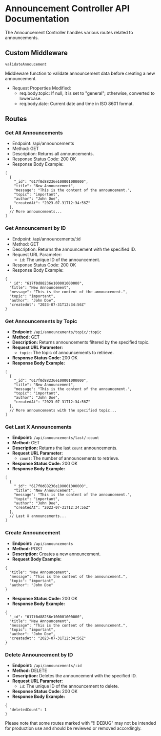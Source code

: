 # Announcement Controller API Documentation

The Announcement Controller handles various routes related to announcements.

## Custom Middleware

`validateAnnoucement`

Middleware function to validate announcement data before creating a new announcement.

- Request Properties Modified:
  - req.body.topic: If null, it is set to "general"; otherwise, converted to lowercase.
  - req.body.date: Current date and time in ISO 8601 format.

## Routes

### Get All Announcements

- Endpoint: /api/announcements
- Method: GET
- Description: Returns all announcements.
- Response Status Code: 200 OK
- Response Body Example:

```
[
  {
    "_id": "617f0d88236e100001000000",
    "title": "New Announcement",
    "message": "This is the content of the announcement.",
    "topic": "important",
    "author": "John Doe",
    "createdAt": "2023-07-31T12:34:56Z"
  },
  // More announcements...
]
```

### Get Announcement by ID

- Endpoint: /api/announcements/:id
- Method: GET
- Description: Returns the announcement with the specified ID.
- Request URL Parameter:
  - `id`: The unique ID of the announcement.
- Response Status Code: 200 OK
- Response Body Example:

```
{
  "_id": "617f0d88236e100001000000",
  "title": "New Announcement",
  "message": "This is the content of the announcement.",
  "topic": "important",
  "author": "John Doe",
  "createdAt": "2023-07-31T12:34:56Z"
}
```

### Get Announcements by Topic

- **Endpoint:** `/api/announcements/topic/:topic`
- **Method:** GET
- **Description:** Returns announcements filtered by the specified topic.
- **Request URL Parameter:**
  - `topic`: The topic of announcements to retrieve.
- **Response Status Code:** 200 OK
- **Response Body Example:**

```
[
  {
    "_id": "617f0d88236e100001000000",
    "title": "New Announcement",
    "message": "This is the content of the announcement.",
    "topic": "important",
    "author": "John Doe",
    "createdAt": "2023-07-31T12:34:56Z"
  },
  // More announcements with the specified topic...
]

```

### Get Last X Announcements

- **Endpoint:** `/api/announcements/last/:count`
- **Method:** GET
- **Description:** Returns the last `count` announcements.
- **Request URL Parameter:**
  - `count`: The number of announcements to retrieve.
- **Response Status Code:** 200 OK
- **Response Body Example:**

```
[
  {
    "_id": "617f0d88236e100001000000",
    "title": "New Announcement",
    "message": "This is the content of the announcement.",
    "topic": "important",
    "author": "John Doe",
    "createdAt": "2023-07-31T12:34:56Z"
  },
  // Last X announcements...
]
```

### Create Announcement

- **Endpoint:** `/api/announcements`
- **Method:** POST
- **Description:** Creates a new announcement.
- **Request Body Example:**

```
{
  "title": "New Announcement",
  "message": "This is the content of the announcement.",
  "topic": "important",
  "author": "John Doe"
}
```

- **Response Status Code:** 200 OK
- **Response Body Example:**

```
{
  "_id": "617f0d88236e100001000000",
  "title": "New Announcement",
  "message": "This is the content of the announcement.",
  "topic": "important",
  "author": "John Doe",
  "createdAt": "2023-07-31T12:34:56Z"
}
```

### Delete Announcement by ID

- **Endpoint:** `/api/announcements/:id`
- **Method:** DELETE
- **Description:** Deletes the announcement with the specified ID.
- **Request URL Parameter:**
  - `id`: The unique ID of the announcement to delete.
- **Response Status Code:** 200 OK
- **Response Body Example:**

```
{
  "deletedCount": 1
}
```

Please note that some routes marked with "!! DEBUG" may not be intended for production use and should be reviewed or removed accordingly.
